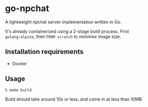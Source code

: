 # go-npchat
A lightweight npchat server implementation written in Go.

It's already containerized using a 2-stage build process. First `golang:alpine`, then `FROM scratch` to minimise image size.

## Installation requirements
- Docker

## Usage
```zsh
% make build
```
Build should take around 10s or less, and come in at less than 10MB.
```zsh


